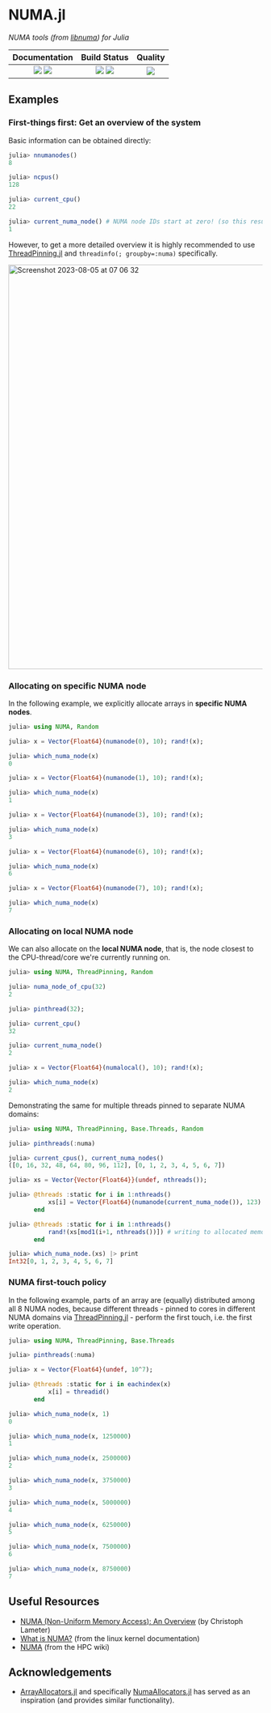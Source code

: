 # NUMA.jl

[docs-dev-img]: https://img.shields.io/badge/docs-dev-blue.svg
[docs-dev-url]: https://juliaperf.github.io/NUMA.jl/dev

[docs-stable-img]: https://img.shields.io/badge/docs-stable-blue.svg
[docs-stable-url]: https://juliaperf.github.io/NUMA.jl/stable

[ci-img]: https://github.com/JuliaPerf/NUMA.jl/actions/workflows/CI.yml/badge.svg
[ci-url]: https://github.com/JuliaPerf/NUMA.jl/actions/workflows/CI.yml

[cov-img]: https://codecov.io/gh/JuliaPerf/NUMA.jl/branch/main/graph/badge.svg?token=Ze61CbGoO5
[cov-url]: https://codecov.io/gh/JuliaPerf/NUMA.jl

[lifecycle-img]: https://img.shields.io/badge/lifecycle-maturing-green.svg

[code-style-img]: https://img.shields.io/badge/code%20style-blue-4495d1.svg
[code-style-url]: https://github.com/invenia/BlueStyle

<!--
![Lifecycle](https://img.shields.io/badge/lifecycle-maturing-blue.svg)
![Lifecycle](https://img.shields.io/badge/lifecycle-stable-green.svg)
![Lifecycle](https://img.shields.io/badge/lifecycle-retired-orange.svg)
![Lifecycle](https://img.shields.io/badge/lifecycle-archived-red.svg)
![Lifecycle](https://img.shields.io/badge/lifecycle-dormant-blue.svg)
![Lifecycle](https://img.shields.io/badge/lifecycle-experimental-orange.svg)
-->

*NUMA tools (from [libnuma](https://github.com/numactl/numactl)) for Julia*

| **Documentation**                                                               | **Build Status**                                                                                |  **Quality**                                                                                |
|:-------------------------------------------------------------------------------:|:-----------------------------------------------------------------------------------------------:|:-----------------------------------------------------------------------------------------------:|
| [![][docs-stable-img]][docs-stable-url] [![][docs-dev-img]][docs-dev-url] | [![][ci-img]][ci-url] [![][cov-img]][cov-url] | ![][lifecycle-img] |

## Examples

### First-things first: Get an overview of the system

Basic information can be obtained directly:

```julia
julia> nnumanodes()
8

julia> ncpus()
128

julia> current_cpu()
22

julia> current_numa_node() # NUMA node IDs start at zero! (so this result means the second node)
1
```

However, to get a more detailed overview it is highly recommended to use [ThreadPinning.jl](https://github.com/carstenbauer/ThreadPinning.jl) and `threadinfo(; groupby=:numa)` specifically.

<img width="800" alt="Screenshot 2023-08-05 at 07 06 32" src="https://github.com/JuliaPerf/NUMA.jl/assets/187980/aa3b801f-d909-4dd0-b864-5b29220b59c2">


### Allocating on specific NUMA node

In the following example, we explicitly allocate arrays in **specific NUMA nodes**.

```julia
julia> using NUMA, Random

julia> x = Vector{Float64}(numanode(0), 10); rand!(x);

julia> which_numa_node(x)
0

julia> x = Vector{Float64}(numanode(1), 10); rand!(x);

julia> which_numa_node(x)
1

julia> x = Vector{Float64}(numanode(3), 10); rand!(x);

julia> which_numa_node(x)
3

julia> x = Vector{Float64}(numanode(6), 10); rand!(x);

julia> which_numa_node(x)
6

julia> x = Vector{Float64}(numanode(7), 10); rand!(x);

julia> which_numa_node(x)
7
```

### Allocating on local NUMA node

We can also allocate on the **local NUMA node**, that is, the node closest to the CPU-thread/core we're currently running on.

```julia
julia> using NUMA, ThreadPinning, Random

julia> numa_node_of_cpu(32)
2

julia> pinthread(32);

julia> current_cpu()
32

julia> current_numa_node()
2

julia> x = Vector{Float64}(numalocal(), 10); rand!(x);

julia> which_numa_node(x)
2
```

Demonstrating the same for multiple threads pinned to separate NUMA domains:

```julia
julia> using NUMA, ThreadPinning, Base.Threads, Random

julia> pinthreads(:numa)

julia> current_cpus(), current_numa_nodes()
([0, 16, 32, 48, 64, 80, 96, 112], [0, 1, 2, 3, 4, 5, 6, 7])

julia> xs = Vector{Vector{Float64}}(undef, nthreads());

julia> @threads :static for i in 1:nthreads()
           xs[i] = Vector{Float64}(numanode(current_numa_node()), 123) # For some reason, using `numalocal()` didn't work for me
       end

julia> @threads :static for i in 1:nthreads()
           rand!(xs[mod1(i+1, nthreads())]) # writing to allocated memory from remote CPUs (other NUMA domains)
       end

julia> which_numa_node.(xs) |> print
Int32[0, 1, 2, 3, 4, 5, 6, 7]
```

### NUMA first-touch policy

In the following example, parts of an array are (equally) distributed among all 8 NUMA nodes, because different threads - pinned to cores in different NUMA domains via [ThreadPinning.jl](https://github.com/carstenbauer/ThreadPinning.jl) - perform the first touch, i.e. the first write operation.

```julia
julia> using NUMA, ThreadPinning, Base.Threads

julia> pinthreads(:numa)

julia> x = Vector{Float64}(undef, 10^7);

julia> @threads :static for i in eachindex(x)
           x[i] = threadid()
       end

julia> which_numa_node(x, 1)
0

julia> which_numa_node(x, 1250000)
1

julia> which_numa_node(x, 2500000)
2

julia> which_numa_node(x, 3750000)
3

julia> which_numa_node(x, 5000000)
4

julia> which_numa_node(x, 6250000)
5

julia> which_numa_node(x, 7500000)
6

julia> which_numa_node(x, 8750000)
7
```

## Useful Resources

* [NUMA (Non-Uniform Memory Access): An Overview](https://queue.acm.org/detail.cfm?id=2513149) (by Christoph Lameter)
* [What is NUMA?](https://www.kernel.org/doc/html/v4.18/vm/numa.html) (from the linux kernel documentation)
* [NUMA](https://hpc-wiki.info/hpc/NUMA) (from the HPC wiki)

## Acknowledgements

* [ArrayAllocators.jl](https://github.com/mkitti/ArrayAllocators.jl) and specifically [NumaAllocators.jl](https://github.com/mkitti/ArrayAllocators.jl/tree/main/NumaAllocators) has served as an inspiration (and provides similar functionality).
